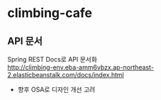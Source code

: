 # climbing-cafe

## API 문서

Spring REST Docs로 API 문서화 <br>
http://climbing-env.eba-amm6vbzx.ap-northeast-2.elasticbeanstalk.com/docs/index.html
<br> 
* 향후 OSA로 디자인 개선 고려
